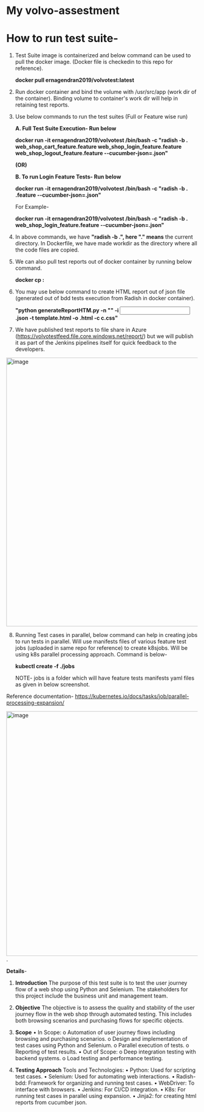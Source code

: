 # My volvo-assestment
# How to run test suite-

1. Test Suite image is containerized and below command can be used to pull the docker image. (Docker file is checkedin to this repo for reference).

   **docker pull ernagendran2019/volvotest:latest**
  
2. Run docker container and bind the volume with /usr/src/app (work dir of the container). Binding volume to container's work dir will help in retaining test reports.

3. Use below commands to run the test suites (Full or Feature wise run)

   **A. Full Test Suite Execution- Run below**
   
      **docker run -it ernagendran2019/volvotest /bin/bash -c "radish -b . web_shop_cart_feature.feature web_shop_login_feature.feature web_shop_logout_feature.feature --cucumber-json=<report-filename>.json"**
   
   **(OR)**
   
   **B. To run Login Feature Tests- Run below**
      
     **docker run -it ernagendran2019/volvotest /bin/bash -c "radish -b . <feature-test-file-name>.feature --cucumber-json=<report-filename>.json"**

    For Example-
   
      **docker run -it ernagendran2019/volvotest /bin/bash -c "radish -b . web_shop_login_feature.feature --cucumber-json=<report-filename>.json"**

4. In above commands, we have **"radish -b .", here "." means** the current directory. In Dockerfile, we have made workdir as the directory where all the code files are copied.

5. We can also pull test reports out of docker container by running below command.

    **docker cp <container id>:<source> <target location on host>**
   
6. You may use below command to create HTML report out of json file (generated out of bdd tests execution from Radish in docker container).
  
   **"python generateReportHTM.py -n "<NAME of the TEST REPORT>" -i <Input cucumber json report>.json -t template.html -o <output html file name>.html -c c.css"**
   
7. We have published test reports to file share in Azure (https://volvotestfeed.file.core.windows.net/report/) but we will publish it as part of the Jenkins pipelines itself for quick feedback to the developers.

<img width="706" alt="image" src="https://github.com/user-attachments/assets/719865a6-6d95-47a3-b75a-e08aea185d1c">

8. Running Test cases in parallel, below command can help in creating jobs to run tests in parallel. Will use manifests files of various feature test jobs (uploaded in same repo for reference) to create k8sjobs. Will be using k8s parallel processing approach. Command is below-

     **kubectl create -f ./jobs**

     NOTE- jobs is a folder which will have feature tests manifests yaml files as  given in below screenshot.

Reference documentation- https://kubernetes.io/docs/tasks/job/parallel-processing-expansion/

<img width="643" alt="image" src="https://github.com/user-attachments/assets/9413f8e4-488f-4063-9229-ff4ab07d263a"> .

**Details**-

1. **Introduction**
The purpose of this test suite is to test the user journey flow of a web shop using Python and Selenium. The stakeholders for this project include the business unit and management team.

2. **Objective**
The objective is to assess the quality and stability of the user journey flow in the web shop through automated testing. This includes both browsing scenarios and purchasing flows for specific objects.

3. **Scope**
•	In Scope:
o	Automation of user journey flows including browsing and purchasing scenarios.
o	Design and implementation of test cases using Python and Selenium.
o	Parallel execution of tests.
o	Reporting of test results.
•	Out of Scope:
o	Deep integration testing with backend systems.
o	Load testing and performance testing.

4. **Testing Approach**
Tools and Technologies:
•	Python: Used for scripting test cases.
•	Selenium: Used for automating web interactions.
•	Radish-bdd: Framework for organizing and running test cases.
•	WebDriver: To interface with browsers.
•	Jenkins: For CI/CD integration.
•	K8s: For running test cases in parallel using expansion.
•	Jinja2: for creating html reports from cucumber json.
